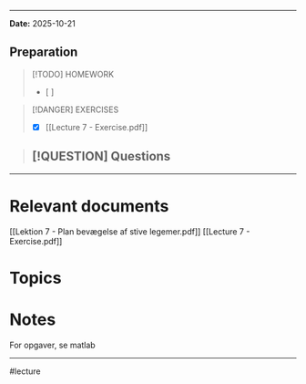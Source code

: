 
---
**Date:** 2025-10-21

## Preparation

>[!TODO] HOMEWORK
>- [ ] 

> [!DANGER] EXERCISES
> - [x]  [[Lecture 7 - Exercise.pdf]]

> [!QUESTION] Questions
> - 

---
# Relevant documents
[[Lektion 7 - Plan bevægelse af stive legemer.pdf]]
[[Lecture 7 - Exercise.pdf]]

# Topics


# Notes
For opgaver, se matlab

---
#lecture 